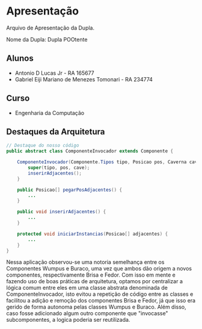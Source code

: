 # Apresentação

Arquivo de Apresentação da Dupla.

Nome da Dupla: Dupla POOtente

## Alunos

- Antonio D Lucas Jr - RA 165677
- Gabriel Eiji Mariano de Menezes Tomonari - RA 234774

## Curso

- Engenharia da Computação

## Destaques da Arquitetura

```java
// Destaque do nosso código
public abstract class ComponenteInvocador extends Componente {

    ComponenteInvocador(Componente.Tipos tipo, Posicao pos, Caverna cave) {
        super(tipo, pos, cave);
        inserirAdjacentes();
    }

    public Posicao[] pegarPosAdjacentes() {
        ...
    }

    public void inserirAdjacentes() {
        ...
    }

    protected void iniciarInstancias(Posicao[] adjacentes) {
        ...
    }
}

```

Nessa aplicação observou-se uma notoria semelhança entre os Componentes Wumpus e Buraco, uma vez que ambos dão origem a novos componentes, respectivamente Brisa e Fedor. Com isso em mente e fazendo uso de boas práticas de arquitetura, optamos por centralizar a lógica comum entre eles em uma classe abstrata denominada de ComponenteInvocador, isto evitou a repetição de código entre as classes e facilitou a adição e remoção dos componentes Brisa e Fedor, já que isso era gerido de forma autonoma pelas classes Wumpus e Buraco. Além disso, caso fosse adicionado algum outro componente que "invocasse" subcomponentes, a logica poderia ser reutilizada.
